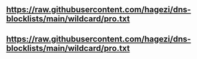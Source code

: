 ## https://raw.githubusercontent.com/hagezi/dns-blocklists/main/wildcard/pro.txt
## https://raw.githubusercontent.com/hagezi/dns-blocklists/main/wildcard/pro.txt
